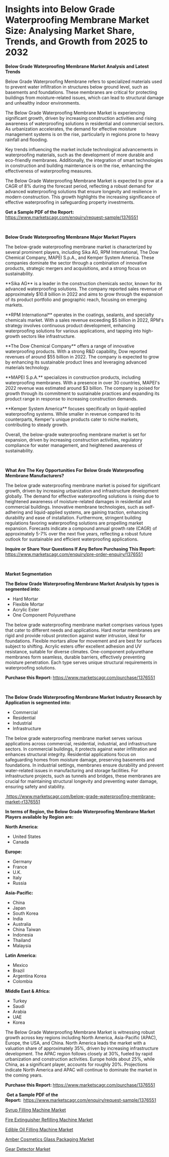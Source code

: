 <p><h1>Insights into Below Grade Waterproofing Membrane Market Size: Analysing Market Share, Trends, and Growth from 2025 to 2032</h1></p><p><strong>Below Grade Waterproofing Membrane Market Analysis and Latest Trends</strong></p>
<p><p>Below Grade Waterproofing Membrane refers to specialized materials used to prevent water infiltration in structures below ground level, such as basements and foundations. These membranes are critical for protecting buildings from moisture-related issues, which can lead to structural damage and unhealthy indoor environments. </p><p>The Below Grade Waterproofing Membrane Market is experiencing significant growth, driven by increasing construction activities and rising awareness of waterproofing solutions in residential and commercial sectors. As urbanization accelerates, the demand for effective moisture management systems is on the rise, particularly in regions prone to heavy rainfall and flooding.</p><p>Key trends influencing the market include technological advancements in waterproofing materials, such as the development of more durable and eco-friendly membranes. Additionally, the integration of smart technologies in construction and building maintenance is on the rise, enhancing the effectiveness of waterproofing measures. </p><p>The Below Grade Waterproofing Membrane Market is expected to grow at a CAGR of 8% during the forecast period, reflecting a robust demand for advanced waterproofing solutions that ensure longevity and resilience in modern construction. This growth highlights the increasing significance of effective waterproofing in safeguarding property investments.</p></p>
<p><strong>Get a Sample PDF of the Report:&nbsp;</strong> <a href="https://www.marketscagr.com/enquiry/request-sample/1376551?utm_campaign=3277&utm_medium=2&utm_source=Github&utm_content=ia&utm_term=28032025&utm_id=below-grade-waterproofing-membrane">https://www.marketscagr.com/enquiry/request-sample/1376551</a></p>
<p>&nbsp;</p>
<p><strong>Below Grade Waterproofing Membrane Major Market Players</strong></p>
<p><p>The below-grade waterproofing membrane market is characterized by several prominent players, including Sika AG, RPM International, The Dow Chemical Company, MAPEI S.p.A., and Kemper System America. These companies dominate the sector through a combination of innovative products, strategic mergers and acquisitions, and a strong focus on sustainability.</p><p>**Sika AG** is a leader in the construction chemicals sector, known for its advanced waterproofing solutions. The company reported sales revenue of approximately $10.8 billion in 2022 and aims to grow through the expansion of its product portfolio and geographic reach, focusing on emerging markets. </p><p>**RPM International** operates in the coatings, sealants, and specialty chemicals market. With a sales revenue exceeding $5 billion in 2022, RPM's strategy involves continuous product development, enhancing waterproofing solutions for various applications, and tapping into high-growth sectors like infrastructure.</p><p>**The Dow Chemical Company** offers a range of innovative waterproofing products. With a strong R&D capability, Dow reported revenues of around $55 billion in 2022. The company is expected to grow by enhancing its sustainable product lines and leveraging advanced materials technology.</p><p>**MAPEI S.p.A.** specializes in construction products, including waterproofing membranes. With a presence in over 30 countries, MAPEI's 2022 revenue was estimated around $3 billion. The company is poised for growth through its commitment to sustainable practices and expanding its product range in response to increasing construction demands.</p><p>**Kemper System America** focuses specifically on liquid-applied waterproofing systems. While smaller in revenue compared to its counterparts, Kemper's unique products cater to niche markets, contributing to steady growth.</p><p>Overall, the below-grade waterproofing membrane market is set for expansion, driven by increasing construction activities, regulatory compliance for water management, and heightened awareness of sustainability.</p></p>
<p>&nbsp;</p>
<p><strong>What Are The Key Opportunities For Below Grade Waterproofing Membrane Manufacturers?</strong></p>
<p><p>The below grade waterproofing membrane market is poised for significant growth, driven by increasing urbanization and infrastructure development globally. The demand for effective waterproofing solutions is rising due to heightened awareness of moisture-related damages in residential and commercial buildings. Innovative membrane technologies, such as self-adhering and liquid-applied systems, are gaining traction, enhancing durability and ease of installation. Furthermore, stringent building regulations favoring waterproofing solutions are propelling market expansion. Forecasts indicate a compound annual growth rate (CAGR) of approximately 5-7% over the next five years, reflecting a robust future outlook for sustainable and efficient waterproofing applications.</p></p>
<p><strong>Inquire or Share Your Questions If Any Before Purchasing This Report:</strong> <a href="https://www.marketscagr.com/enquiry/pre-order-enquiry/1376551?utm_campaign=3277&utm_medium=2&utm_source=Github&utm_content=ia&utm_term=28032025&utm_id=below-grade-waterproofing-membrane">https://www.marketscagr.com/enquiry/pre-order-enquiry/1376551</a></p>
<p>&nbsp;</p>
<p><strong>Market Segmentation</strong></p>
<p><strong>The Below Grade Waterproofing Membrane Market Analysis by types is segmented into:</strong></p>
<p><ul><li>Hard Mortar</li><li>Flexible Mortar</li><li>Acrylic Ester</li><li>One Component Polyurethane</li></ul></p>
<p><p>The below grade waterproofing membrane market comprises various types that cater to different needs and applications. Hard mortar membranes are rigid and provide robust protection against water intrusion, ideal for foundations. Flexible mortars allow for movement and are best for surfaces subject to shifting. Acrylic esters offer excellent adhesion and UV resistance, suitable for diverse climates. One-component polyurethane membranes form seamless, durable barriers, effectively preventing moisture penetration. Each type serves unique structural requirements in waterproofing solutions.</p></p>
<p><strong>Purchase this Report:&nbsp;</strong><a href="https://www.marketscagr.com/purchase/1376551?utm_campaign=3277&utm_medium=2&utm_source=Github&utm_content=ia&utm_term=28032025&utm_id=below-grade-waterproofing-membrane">https://www.marketscagr.com/purchase/1376551</a></p>
<p>&nbsp;</p>
<p><strong>The Below Grade Waterproofing Membrane Market Industry Research by Application is segmented into:</strong></p>
<p><ul><li>Commercial</li><li>Residential</li><li>Industrial</li><li>Infrastructure</li></ul></p>
<p><p>The below grade waterproofing membrane market serves various applications across commercial, residential, industrial, and infrastructure sectors. In commercial buildings, it protects against water infiltration and enhances structural integrity. Residential applications focus on safeguarding homes from moisture damage, preserving basements and foundations. In industrial settings, membranes ensure durability and prevent water-related issues in manufacturing and storage facilities. For infrastructure projects, such as tunnels and bridges, these membranes are crucial for maintaining structural longevity and preventing water damage, ensuring safety and stability.</p></p>
<p><a href="https://www.marketscagr.com/below-grade-waterproofing-membrane-market-r1376551?utm_campaign=3277&utm_medium=2&utm_source=Github&utm_content=ia&utm_term=28032025&utm_id=below-grade-waterproofing-membrane">&nbsp;https://www.marketscagr.com/below-grade-waterproofing-membrane-market-r1376551</a></p>
<p><strong>In terms of Region, the Below Grade Waterproofing Membrane Market Players available by Region are:</strong></p>
<p>
    <p> <strong> North America: </strong>
        <ul>
            <li>United States</li>
            <li>Canada</li>
        </ul>
        </p> 
    <p> <strong> Europe: </strong>
        <ul>
            <li>Germany</li>
            <li>France</li>
            <li>U.K.</li>
            <li>Italy</li>
            <li>Russia</li>
        </ul>
        </p> 
    <p> <strong> Asia-Pacific: </strong>
        <ul>
            <li>China</li>
            <li>Japan</li>
            <li>South Korea</li>
            <li>India</li>
            <li>Australia</li>
            <li>China Taiwan</li>
            <li>Indonesia</li>
            <li>Thailand</li>
            <li>Malaysia</li>
        </ul>
        </p> 
    <p> <strong> Latin America: </strong>
        <ul>
            <li>Mexico</li>
            <li>Brazil</li>
            <li>Argentina Korea</li>
            <li>Colombia</li>
        </ul>
        </p> 
    <p> <strong> Middle East & Africa: </strong>
        <ul>
            <li>Turkey</li>
            <li>Saudi</li>
            <li>Arabia</li>
            <li>UAE</li>
            <li>Korea</li>
        </ul>
    </p>
    </p>
<p><p>The Below Grade Waterproofing Membrane Market is witnessing robust growth across key regions including North America, Asia-Pacific (APAC), Europe, the USA, and China. North America leads the market with a valuation share of approximately 35%, driven by increasing infrastructure development. The APAC region follows closely at 30%, fueled by rapid urbanization and construction activities. Europe holds about 25%, while China, as a significant player, accounts for roughly 20%. Projections indicate North America and APAC will continue to dominate the market in the coming years.</p></p>
<p><strong>Purchase this Report: </strong><a href="https://www.marketscagr.com/purchase/1376551?utm_campaign=3277&utm_medium=2&utm_source=Github&utm_content=ia&utm_term=28032025&utm_id=below-grade-waterproofing-membrane">https://www.marketscagr.com/purchase/1376551</a></p>
<p>&nbsp;<strong>Get a Sample PDF of the Report:&nbsp;&nbsp;</strong><a href="https://www.marketscagr.com/enquiry/request-sample/1376551?utm_campaign=3277&utm_medium=2&utm_source=Github&utm_content=ia&utm_term=28032025&utm_id=below-grade-waterproofing-membrane">https://www.marketscagr.com/enquiry/request-sample/1376551</a></p>
<p><strong></strong></p>
<p><p><a href="https://www.linkedin.com/pulse/syrup-filling-machine-market-indicators-size-regional-auzee?utm_campaign=3277&utm_medium=2&utm_source=Github&utm_content=ia&utm_term=28032025&utm_id=below-grade-waterproofing-membrane">Syrup Filling Machine Market</a></p><p><a href="https://www.linkedin.com/pulse/evaluating-fire-extinguisher-refilling-machine-market-size-v1mee?utm_campaign=3277&utm_medium=2&utm_source=Github&utm_content=ia&utm_term=28032025&utm_id=below-grade-waterproofing-membrane">Fire Extinguisher Refilling Machine Market</a></p><p><a href="https://www.linkedin.com/pulse/edible-oil-filling-machine-market-size-expand-cagr-111-along-q9gbe?utm_campaign=3277&utm_medium=2&utm_source=Github&utm_content=ia&utm_term=28032025&utm_id=below-grade-waterproofing-membrane">Edible Oil Filling Machine Market</a></p><p><a href="https://github.com/lanuskarnajc/Market-Research-Report-List-1/blob/main/amber-cosmetics-glass-packaging-market.md?utm_campaign=3277&utm_medium=2&utm_source=Github&utm_content=ia&utm_term=28032025&utm_id=below-grade-waterproofing-membrane">Amber Cosmetics Glass Packaging Market</a></p><p><a href="https://www.linkedin.com/pulse/gear-detector-industry-report-revenue-forecast-market-growth-qwtze?utm_campaign=3277&utm_medium=2&utm_source=Github&utm_content=ia&utm_term=28032025&utm_id=below-grade-waterproofing-membrane">Gear Detector Market</a></p></p>